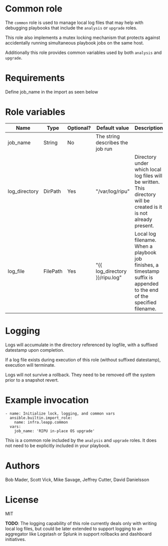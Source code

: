 # Common role

The `common` role is used to manage local log files that may help with debugging playbooks that include the `analysis` or `upgrade` roles.

This role also implements a mutex locking mechanism that protects against accidentally running simultaneous playbook jobs on the same host.  

Additionally this role provides common variables used by both `analysis` and `upgrade`.

# Requirements 

Define job_name in the import as seen below

# Role variables
| Name                  | Type | Optional? | Default value | Description                                         |
|-----------------------|--------|-----------|---------------|-------------------------------------------------|
| job_name | String | No | The string describes the job run |
| log_directory | DirPath | Yes | "/var/log/ripu" | Directory under which local log files will be written. This directory will be created is it is not already present. |
| log_file | FilePath | Yes | "{{ log_directory }}/ripu.log" | Local log filename. When a playbook job finishes, a timestamp suffix is appended to the end of the specified filename. |

 # Logging 

Logs will accumulate in the directory referenced by logfile, with a suffixed datestamp upon completion.

If a log file exists during execution of this role (without suffixed datestamp), execution will terminate.

Logs will not survive a rollback. They need to be removed off the system prior to a snapshot revert.

# Example invocation
```
- name: Initialize lock, logging, and common vars
  ansible.builtin.import_role:
    name: infra.leapp.common
  vars:
    job_name: 'RIPU in-place OS upgrade'
```

This is a common role included by the `analysis` and `upgrade` roles. It does not need to be explicitly included in your playbook.

# Authors
Bob Mader, Scott Vick, Mike Savage, Jeffrey Cutter, David Danielsson

# License

MIT

**TODO**: The logging capability of this role currently deals only with writing local log files, but could be later extended to support logging to an aggregator like Logstash or Splunk in support rollbacks and dashboard initiatives.